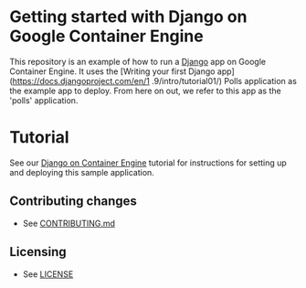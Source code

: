 # Getting started with Django on Google Container Engine

This repository is an example of how to run a [Django](https://www.djangoproject.com/) 
app on Google Container Engine. It uses the [Writing your first Django app](https://docs.djangoproject.com/en/1
.9/intro/tutorial01/) Polls application as the example app to deploy. From here on out, we refer to this app as
the 'polls' application.


# Tutorial
See our [Django on Container Engine](https://cloud.google.com/python/django/container-engine) tutorial for instructions for setting up and deploying this sample application.


## Contributing changes

* See [CONTRIBUTING.md](CONTRIBUTING.md)


## Licensing

* See [LICENSE](LICENSE)
